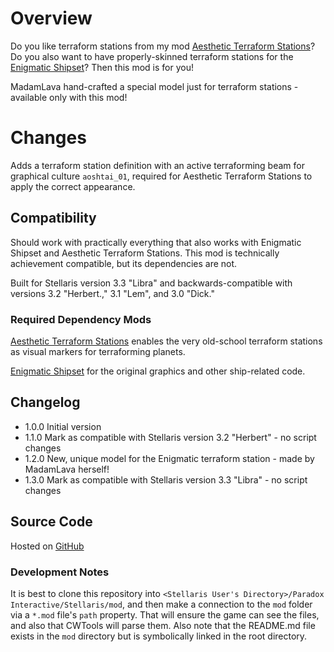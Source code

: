 # Overview

Do you like terraform stations from my mod [Aesthetic Terraform Stations](https://steamcommunity.com/sharedfiles/filedetails/?id=2622411084)?  Do you also want to have properly-skinned terraform stations for the [Enigmatic Shipset](https://steamcommunity.com/sharedfiles/filedetails/?id=2545512457)?  Then this mod is for you!

MadamLava hand-crafted a special model just for terraform stations - available only with this mod!

# Changes

Adds a terraform station definition with an active terraforming beam for graphical culture `aoshtai_01`, required for Aesthetic Terraform Stations to apply the correct appearance.

## Compatibility

Should work with practically everything that also works with Enigmatic Shipset and Aesthetic Terraform Stations.  This mod is technically achievement compatible, but its dependencies are not.

Built for Stellaris version 3.3 "Libra" and backwards-compatible with versions 3.2 "Herbert.," 3.1 "Lem", and 3.0 "Dick."

### Required Dependency Mods

[Aesthetic Terraform Stations](https://steamcommunity.com/sharedfiles/filedetails/?id=2622411084) enables the very old-school terraform stations as visual markers for terraforming planets.

[Enigmatic Shipset](https://steamcommunity.com/sharedfiles/filedetails/?id=2545512457) for the original graphics and other ship-related code.

## Changelog

* 1.0.0 Initial version
* 1.1.0 Mark as compatible with Stellaris version 3.2 "Herbert" - no script changes
* 1.2.0 New, unique model for the Enigmatic terraform station - made by MadamLava herself!
* 1.3.0 Mark as compatible with Stellaris version 3.3 "Libra" - no script changes

## Source Code

Hosted on [GitHub](https://github.com/corsairmarks/enigmatic_shipset_terraform_station_aesthetic)

### Development Notes

It is best to clone this repository into `<Stellaris User's Directory>/Paradox Interactive/Stellaris/mod`, and then make a connection to the `mod` folder via a `*.mod` file's `path` property.  That will ensure the game can see the files, and also that CWTools will parse them.  Also note that the README.md file exists in the `mod` directory but is symbolically linked in the root directory.